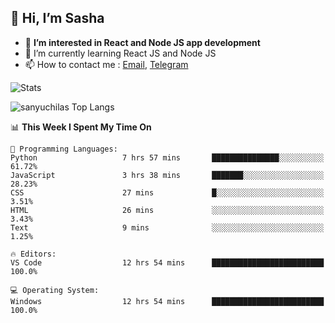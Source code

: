 ## 👋 Hi, I’m Sasha

- 👀 **I’m interested in React and Node JS app development** 
- 🌱 I’m currently learning React JS and Node JS
- 📫 How to contact me : [Email](mailto:sanyuchilas@gmail.com), [Telegram](https://t.me/sanyuchilas)

![Stats](https://github-readme-stats.vercel.app/api?username=sanyuchilas&show_icons=true&theme=react&hide=issues&count_private=true&layout=compact)

![sanyuchilas Top Langs](https://github-readme-stats.vercel.app/api/top-langs/?username=sanyuchilas&theme=react&hide_border=true&include_all_commits=true&count_private=true)

<!--START_SECTION:waka-->
📊 **This Week I Spent My Time On** 

```text
💬 Programming Languages: 
Python                   7 hrs 57 mins       ███████████████░░░░░░░░░░   61.72% 
JavaScript               3 hrs 38 mins       ███████░░░░░░░░░░░░░░░░░░   28.23% 
CSS                      27 mins             █░░░░░░░░░░░░░░░░░░░░░░░░   3.51% 
HTML                     26 mins             ░░░░░░░░░░░░░░░░░░░░░░░░░   3.43% 
Text                     9 mins              ░░░░░░░░░░░░░░░░░░░░░░░░░   1.25%

🔥 Editors: 
VS Code                  12 hrs 54 mins      █████████████████████████   100.0%

💻 Operating System: 
Windows                  12 hrs 54 mins      █████████████████████████   100.0%

```


<!--END_SECTION:waka-->
